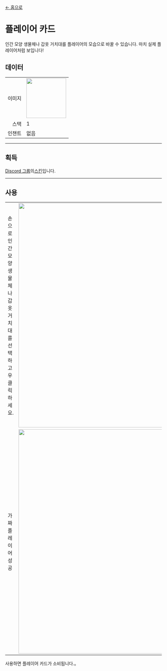 [← 홈으로](../)
# 플레이어 카드
인간 모양 생물체나 갑옷 거치대를 플레이어의 모습으로 바꿀 수 있습니다. 마치 실제 플레이어처럼 보입니다!

## 데이터
<table>
    <tr><td align="end">이미지</td><td><img src="https://i.imgur.com/nSlDuha.png" width="128"/></td></tr>
    <tr><td align="end">스택</td><td>1</td></tr>
    <tr><td align="end">인챈트</td><td>없음</td></tr>
</table>

---

## 획득
[Discord 그룹](../feature/discord_server.md)의[스킨](https://discord.com/channels/799977829805981716/1052733588765937694)입니다.

---

## 사용
<table>
    <tr><td>손으로 인간 모양 생물체나 갑옷 거치대를 선택하고 우클릭하세요.</td><td><img src="https://i.imgur.com/LgRaNmZ.png" width="720"/></td></tr>
    <tr><td>가짜 플레이어 성공</td><td><img src="https://i.imgur.com/pSmY96m.png" width="720"/></td></tr>
</table>

사용하면 플레이어 카드가 소비됩니다.。
